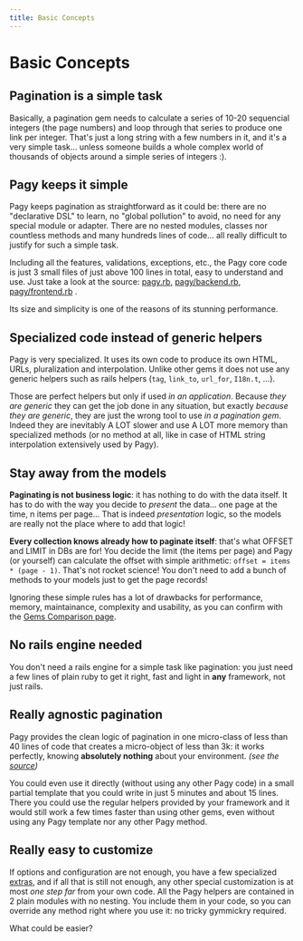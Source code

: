 ```yaml
---
title: Basic Concepts
---
```

# Basic Concepts

## Pagination is a simple task

Basically, a pagination gem needs to calculate a series of 10-20 sequencial integers (the page numbers) and loop through that series to produce one link per integer. That's just a long string with a few numbers in it, and it's a very simple task... unless someone builds a whole complex world of thousands of objects around a simple series of integers :).

## Pagy keeps it simple

Pagy keeps pagination as straightforward as it could be: there are no "declarative DSL" to learn, no "global pollution" to avoid, no need for any special module or adapter. There are no nested modules, classes nor countless methods and many hundreds lines of code... all really difficult to justify for such a simple task.

Including all the features, validations, exceptions, etc., the Pagy core code is just 3 small files of just above 100 lines in total, easy to understand and use. Just take a look at the source: [pagy.rb](https://github.com/ddnexus/pagy/blob/master/lib/pagy.rb), [pagy/backend.rb](https://github.com/ddnexus/pagy/blob/master/lib/pagy/backend.rb), [pagy/frontend.rb](https://github.com/ddnexus/pagy/blob/master/lib/pagy/frontend.rb) .

 Its size and simplicity is one of the reasons of its stunning performance.

## Specialized code instead of generic helpers

Pagy is very specialized. It uses its own code to produce its own HTML, URLs, pluralization and interpolation. Unlike other gems it does not use any generic helpers such as rails helpers (`tag`, `link_to`, `url_for`, `I18n.t`, ...).

Those are perfect helpers but only if used _in an application_.  Because _they are generic_ they can get the job done in any situation, but exactly _because they are generic_, they are just the wrong tool to use _in a pagination gem_. Indeed they are inevitably A LOT slower and use A LOT more memory than specialized methods (or no method at all, like in case of HTML string interpolation extensively used by Pagy).

## Stay away from the models

**Paginating is not business logic**: it has nothing to do with the data itself. It has to do with the way you decide to _present_ the data... one page at the time, n items per page... That is indeed _presentation_ logic, so the models are really not the place where to add that logic!

**Every collection knows already how to paginate itself**: that's what OFFSET and LIMIT in DBs are for! You decide the limit (the items per page) and Pagy (or yourself) can calculate the offset with simple arithmetic: `offset = items * (page - 1)`. That's not rocket science! You don't need to add a bunch of methods to your models just to get the page records!

Ignoring these simple rules has a lot of drawbacks for performance, memory, maintainance, complexity and usability, as you can confirm with the [Gems Comparison page](http://ddnexus.github.io/pagination-comparison).

## No rails engine needed

You don't need a rails engine for a simple task like pagination: you just need a few lines of plain ruby to get it right, fast and light in **any** framework, not just rails.

## Really agnostic pagination

Pagy provides the clean logic of pagination in one micro-class of less than 40 lines of code that creates a micro-object of less than 3k: it works perfectly, knowing **absolutely nothing** about your environment. _(see the [source](https://github.com/ddnexus/pagy/blob/master/lib/pagy.rb))_

You could even use it directly (without using any other Pagy code) in a small partial template that you could write in just 5 minutes and about 15 lines. There you could use the regular helpers provided by your framework and it would still work a few times faster than using other gems, even without using any Pagy template nor any other Pagy method.

## Really easy to customize

If options and configuration are not enough, you have a few specialized [extras](extras.md), and if all that is still not enough, any other special customization is at most _one step far_ from your own code. All the Pagy helpers are contained in 2 plain modules with no nesting. You include them in your code, so you can override any method right where you use it: no tricky gymmickry required.

What could be easier?
